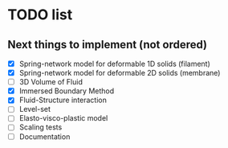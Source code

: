 # TODO list

## Next things to implement (not ordered)

- [x] Spring-network model for deformable 1D solids (filament)
- [x] Spring-network model for deformable 2D solids (membrane)
- [ ] 3D Volume of Fluid
- [x] Immersed Boundary Method
- [x] Fluid-Structure interaction
- [ ] Level-set
- [ ] Elasto-visco-plastic model
- [ ] Scaling tests
- [ ] Documentation
